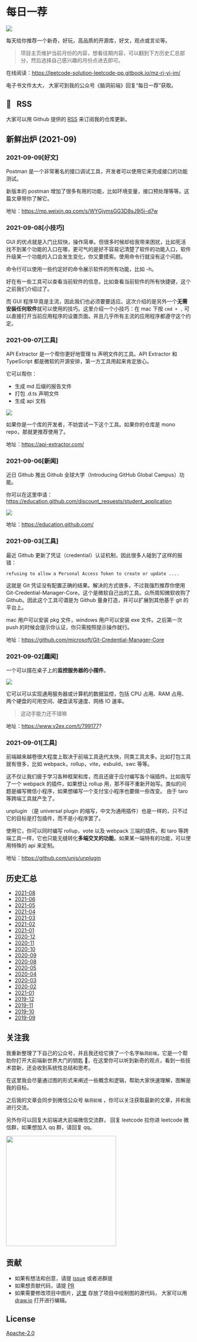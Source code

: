 # 每日一荐

![](https://tva1.sinaimg.cn/large/006y8mN6ly1g8d0sktqrwj30hs07maae.jpg)

每天给你推荐一个新奇，好玩，高品质的开源库，好文，观点或言论等。

> 项目主页维护当前月份的内容，想看往期内容，可以翻到下方历史汇总部分，然后选择自己感兴趣的月份点进去即可。

在线阅读：https://leetcode-solution-leetcode-pp.gitbook.io/mz-ri-yi-jm/

电子书文件太大， 大家可到我的公众号《脑洞前端》回复“每日一荐”获取。

## :newspaper: &nbsp; RSS

大家可以用 Github 提供的 [RSS](https://github.com/azl397985856/daily-featured/commits.atom) 来订阅我的仓库更新。
​

## 新鲜出炉 (2021-09)

### 2021-09-09[好文]

Postman 是一个非常著名的接口调试工具，开发者可以使用它来完成接口的功能测试。

新版本的 postman 增加了很多有用的功能，比如环境变量，接口预处理等等。这篇文章带你了解它。

地址：https://mp.weixin.qq.com/s/WYGjvmsGG3D8sJ9j5i-d7w

### 2021-09-08[小技巧]

GUI 的优点就是入门比较快，操作简单。但很多时候却给我带来困扰，比如死活找不到某个功能的入口在哪，更可气的是好不容易记清楚了软件的功能入口，软件升级某一个功能的入口会发生变化，你又要摸索。使用命令行就没有这个问题。

命令行可以使用一些约定好的命令展示软件的所有功能，比如 -h。

好在有一些工具可以查看当前软件的信息，比如查看当前软件的所有快捷键，这个之前我们介绍过了。

而 GUI 程序毕竟是主流，因此我们也必须要要适应。这次介绍的是另外一个**无需安装任何软件**就可以使用的技巧。这里介绍一个小技巧：在 mac 下按 `cmd + ,` 可以直接打开当前应用程序的设置页面。并且几乎所有主流的应用程序都遵守这个约定。

### 2021-09-07[工具]

API Extractor 是一个帮你更好地管理 ts 声明文件的工具。API Extractor 和 TypeScript 都是微软的开源安排，第一方工具用起来肯定放心。

它可以帮你：

- 生成 md 后缀的报告文件
- 打包 .d.ts 声明文件
- 生成 api 文档

![](https://tva1.sinaimg.cn/large/008i3skNly1gu3tw7h7m6j604k046wed02.jpg)

如果你是一个库的开发者，不妨尝试一下这个工具。如果你的仓库是 mono repo，那就更推荐使用了。

地址：https://api-extractor.com/

### 2021-09-06[新闻]

近日 Github 推出 Github 全球大学（Introducing GitHub Global Campus）功能。

你可以在这里申请：https://education.github.com/discount_requests/student_application

![](https://tva1.sinaimg.cn/large/008i3skNly1gu2n2awta8j60yt0u0adn02.jpg)

地址：https://education.github.com/

### 2021-09-03[工具]

最近 Github 更新了凭证（credential）认证机制，因此很多人碰到了这样的报错：

```
refusing to allow a Personal Access Token to create or update ....
```

这就是 Git 凭证没有配置正确的结果。解决的方式很多，不过我强烈推荐你使用 Git-Credential-Manager-Core，这个是微软自己出的工具。众所周知微软收购了 Github。因此这个工具可谓是为 Github 量身打造，并可以扩展到其他基于 git 的平台上。

mac 用户可以安装 pkg 文件，windows 用户可以安装 exe 文件。之后第一次 push 的时候会提示你认证，你只需按照提示操作就行。

地址：https://github.com/microsoft/Git-Credential-Manager-Core

### 2021-09-02[趣闻]

一个可以摆在桌子上的**监控服务器的小摆件**。

![](https://tva1.sinaimg.cn/large/008i3skNly1gu1i395vywj60m80dh76e02.jpg)

它可以可以实现通用服务器或计算机的数据监控，包括 CPU 占用、RAM 占用、两个硬盘的可用空间、硬盘读写速度、网络 IO 速率。

> 这动手能力还不错嘛

地址：https://www.v2ex.com/t/799177?

### 2021-09-01[工具]

前端越来越卷很大程度上取决于前端工具迭代太快，同类工具太多。比如打包工具就有很多，比如 webpack，rollup，vite，esbuild，swc 等等。

这不仅让我们疲于学习各种框架和库，而且还疲于应付编写各个端插件。比如我写了一个 webpack 的插件，如果想让 rollup 用，那不得不重新开始写。类似的问题是编写微信小程序，如果想编写一个支付宝小程序也要做一些改变。 由于 taro 等跨端工具就产生了。

unplugin （是 universal plugin 的缩写，中文为通用插件）也是一样的，只不过它的目标是打包插件，而不是小程序罢了。

使用它，你可以同时编写 rollup，vote 以及 webpack 三端的插件。和 taro 等跨端工具一样，它也只能无缝转化**多端交叉的功能**。如果某一端特有的功能，可以使用特殊的 api 来定制。

地址：https://github.com/unjs/unplugin

## 历史汇总

- [2021-08](https://github.com/azl397985856/daily-featured/tree/master/backup/2021-08/README.md)
- [2021-06](https://github.com/azl397985856/daily-featured/tree/master/backup/2021-06/README.md)
- [2021-05](https://github.com/azl397985856/daily-featured/tree/master/backup/2021-05/README.md)
- [2021-04](https://github.com/azl397985856/daily-featured/tree/master/backup/2021-04/README.md)
- [2021-03](https://github.com/azl397985856/daily-featured/tree/master/backup/2021-03/README.md)
- [2021-02](https://github.com/azl397985856/daily-featured/tree/master/backup/2021-02/README.md)
- [2021-01](https://github.com/azl397985856/daily-featured/tree/master/backup/2021-01/README.md)
- [2020-12](https://github.com/azl397985856/daily-featured/tree/master/backup/2020-12/README.md)
- [2020-11](https://github.com/azl397985856/daily-featured/tree/master/backup/2020-11/README.md)
- [2020-10](https://github.com/azl397985856/daily-featured/tree/master/backup/2020-10/README.md)
- [2020-09](https://github.com/azl397985856/daily-featured/tree/master/backup/2020-09/README.md)
- [2020-08](https://github.com/azl397985856/daily-featured/tree/master/backup/2020-08/README.md)
- [2020-05](https://github.com/azl397985856/daily-featured/tree/master/backup/2020-05/README.md)
- [2020-04](https://github.com/azl397985856/daily-featured/tree/master/backup/2020-04/README.md)
- [2020-03](https://github.com/azl397985856/daily-featured/tree/master/backup/2020-03/README.md)
- [2020-02](https://github.com/azl397985856/daily-featured/tree/master/backup/2020-02/README.md)
- [2021-01](https://github.com/azl397985856/daily-featured/tree/master/backup/2021-01/README.md)
- [2019-12](https://github.com/azl397985856/daily-featured/tree/master/backup/2019-12/README.md)
- [2019-11](https://github.com/azl397985856/daily-featured/tree/master/backup/2019-11/README.md)
- [2019-10](https://github.com/azl397985856/daily-featured/tree/master/backup/2019-10/README.md)
- [2019-09](https://github.com/azl397985856/daily-featured/tree/master/backup/2019-09/README.md)

## 关注我

我重新整理了下自己的公众号，并且我还给它换了一个名字`脑洞前端`，它是一个帮助你打开大前端新世界大门的钥匙 🔑，在这里你可以听到新奇的观点，看到一些技术尝新，还会收到系统性总结和思考。

在这里我会尽量通过图的形式来阐述一些概念和逻辑，帮助大家快速理解，图解是我的目标。

之后我的文章会同步到微信公众号 `脑洞前端` ，你可以关注获取最新的文章，并和我进行交流。

另外你可以回复大前端进大前端微信交流群， 回复 leetcode 拉你进 leetcode 微信群，如果想加入 qq 群，请回复 qq。

<img width="300" src="https://tva1.sinaimg.cn/large/006y8mN6ly1g7he9xdtmyj30by0byaac.jpg">

## 贡献

- 如果有想法和创意，请提 [issue](https://github.com/azl397985856/daily-featured/issues) 或者进群提
- 如果想贡献代码，请提 [PR](https://github.com/azl397985856/daily-featured/pulls)
- 如果需要修改项目中图片，[这里](./assets/) 存放了项目中绘制图的源代码， 大家可以用 [draw.io](https://www.draw.io/) 打开进行编辑。

## License

[Apache-2.0](./LICENSE)
